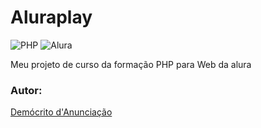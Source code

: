 # Aluraplay
![PHP](https://img.shields.io/badge/php-%23777BB4.svg?style=for-the-badge&logo=php&logoColor=white)
![Alura](https://img.shields.io/badge/alura-%2301080e.svg?style=for-the-badge)

Meu projeto de curso da formação PHP para Web da alura 

### Autor:
<a href="https://github.com/democrito88">Demócrito d'Anunciação</a>

